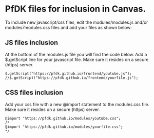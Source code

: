 # PfDK files for inclusion in Canvas.


To include new javascript/css files, edit the modules/modules.js and/or modules7modules.css files and add your files as shown below:

## JS files inclusion

At the bottom of the modules.js file you will find the code below. Add a $.getScript line for your javascript file. Make sure it resides on a secure (https) server.

```
$.getScript("https://pfdk.github.io/frontend/youtube.js");
//$.getScript("https://pfdk.github.io/frontend/yourfile.js");
```
## CSS files inclusion
Add your css file with a new @import statement to the modules.css file. Make sure it resides on a secure (https) server.
```
@import "https://pfdk.github.io/modules/youtube.css";
/*
@import "https://pfdk.github.io/modules/yourfile.css";
*/
```
